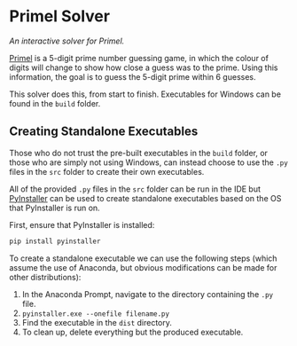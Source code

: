 # Primel Solver
*An interactive solver for Primel.*

[Primel](https://converged.yt/primel/) is a 5-digit prime number guessing game, in which the colour of digits will change to show how close a guess was to the prime. Using this information, the goal is to guess the 5-digit prime within 6 guesses.

This solver does this, from start to finish. Executables for Windows can be found in the `build` folder.

## Creating Standalone Executables

Those who do not trust the pre-built executables in the `build` folder, or those who are simply not using Windows, can instead choose to use the `.py` files in the `src` folder to create their own executables.

All of the provided `.py` files in the `src` folder can be run in the IDE but [PyInstaller](http://www.pyinstaller.org/) can be used to create standalone executables based on the OS that PyInstaller is run on.

First, ensure that PyInstaller is installed:

```Bash
pip install pyinstaller
```

To create a standalone executable we can use the following steps (which assume the use of Anaconda, but obvious modifications can be made for other distributions):

1. In the Anaconda Prompt, navigate to the directory containing the `.py` file.
2. `pyinstaller.exe --onefile filename.py`
3. Find the executable in the `dist` directory.
4. To clean up, delete everything but the produced executable.
